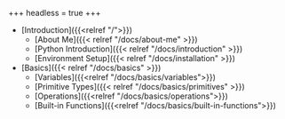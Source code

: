 +++
headless = true
+++

- [Introduction]({{<relref "/">}})
  - [About Me]({{< relref "/docs/about-me" >}})
  - [Python Introduction]({{< relref "/docs/introduction" >}})
  - [Environment Setup]({{< relref "/docs/installation" >}})
- [Basics]({{< relref "/docs/basics" >}})
  - [Variables]({{<relref "/docs/basics/variables">}})
  - [Primitive Types]({{< relref "/docs/basics/primitives" >}})
  - [Operations]({{<relref "/docs/basics/operations">}})
  - [Built-in Functions]({{<relref "/docs/basics/built-in-functions">}})



